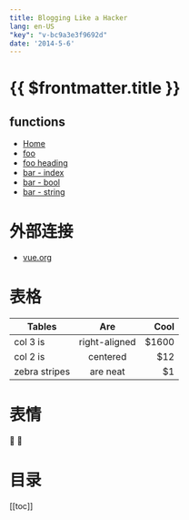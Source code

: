 ```yaml
---
title: Blogging Like a Hacker
lang: en-US
"key": "v-bc9a3e3f9692d"
date: '2014-5-6'
---
```

# {{ $frontmatter.title }}
## functions

- [Home](/) <!-- sends the user to the root index.md -->
- [foo](/functions/) <!-- sends the user to index.html of directory foo -->
- [foo heading](./#functions) <!-- anchors user to a heading in the foo index file -->
- [bar - index](./typeTool/index) <!-- you can omit extention -->
- [bar - bool](./typeTool/isBoolean.md) <!-- you can append .md -->
- [bar - string](./typeTool/isString.html) <!-- or you can append .html -->

# 外部连接

- [vue.org](https://vuejs.org/)

# 表格

| Tables        | Are           | Cool  |
| ------------- |:-------------:| -----:|
| col 3 is      | right-aligned | $1600 |
| col 2 is      | centered      |   $12 |
| zebra stripes | are neat      |    $1 |

# 表情

:tada: :100:

# 目录
[[toc]]

